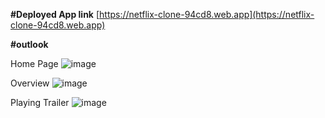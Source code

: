 **#Deployed App link**
[https://netflix-clone-94cd8.web.app](https://netflix-clone-94cd8.web.app)

**#outlook**

Home Page
![image](https://user-images.githubusercontent.com/97651080/204834793-814da40f-a6e6-462c-8915-5536e096017c.png)

Overview
![image](https://user-images.githubusercontent.com/97651080/204835194-bd208b06-8bca-4057-899a-4276fab8e3f0.png)

Playing Trailer
![image](https://user-images.githubusercontent.com/97651080/204835675-147bd837-0d44-437a-82af-432dc36777eb.png)
